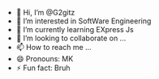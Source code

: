- 👋 Hi, I’m @G2gitz
- 👀 I’m interested in SoftWare Engineering
- 🌱 I’m currently learning EXpress Js
- 💞️ I’m looking to collaborate on ...
- 📫 How to reach me ...
- 😄 Pronouns: MK
- ⚡ Fun fact: Bruh

<!---
G2gitz/G2gitz is a ✨ special ✨ repository because its `README.md` (this file) appears on your GitHub profile.
You can click the Preview link to take a look at your changes.
--->
